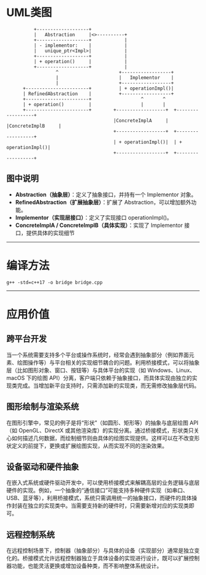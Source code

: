 
# UML类图

```
          +-------------------+
          |   Abstraction     |<>----------+
          +-------------------+            |
          | - implementor:    |            |
          |   unique_ptr<Impl>|            |
          +-------------------+            |
          | + operation()     |            |
          +-------------------+            |
                  ^                      +------------------+
                  |                      |   Implementor    |
                  |                      +------------------+
      +-----------------------+          | + operationImpl()|
      | RefinedAbstraction    |          +------------------+
      +-----------------------+                  ^       ^
      | + operation()         |                  |       |
      +-----------------------+        +------------------+  +------------------+
                                       |ConcreteImplA     |  |ConcreteImplB     |
                                       +------------------+  +------------------+
                                       | + operationImpl()|  | + operationImpl()|
                                       +------------------+  +------------------+
```
## 图中说明
- **Abstraction（抽象层）**：定义了抽象接口，并持有一个 Implementor 对象。
- **RefinedAbstraction（扩展抽象层）**：扩展了 Abstraction，可以增加额外功能。
- **Implementor（实现层接口）**：定义了实现接口 operationImpl()。
- **ConcreteImplA / ConcreteImplB（具体实现）**：实现了 Implementor 接口，提供具体的实现细节

___

# 编译方法
```
g++ -std=c++17 -o bridge bridge.cpp
```
___

# 应用价值
## 跨平台开发
当一个系统需要支持多个平台或操作系统时，经常会遇到抽象部分（例如界面元素、绘图操作等）与平台相关的实现细节耦合的问题。利用桥接模式，可以将抽象层（比如图形对象、窗口、按钮等）与具体平台的实现（如 Windows、Linux、macOS 下的绘图 API）分离，客户端只依赖于抽象接口，而具体实现由独立的实现类完成。当增加新平台支持时，只需添加新的实现类，而无需修改抽象层代码。

## 图形绘制与渲染系统
在图形引擎中，常见的例子是将“形状”（如圆形、矩形等）的抽象与底层绘图 API（如 OpenGL、DirectX 或其他渲染库）的实现分离。通过桥接模式，形状类只关心如何描述几何数据，而绘制细节则由具体的绘图实现提供。这样可以在不改变形状定义的前提下，更换或扩展绘图实现，从而实现不同的渲染效果。

## 设备驱动和硬件抽象
在嵌入式系统或硬件驱动开发中，可以使用桥接模式来解耦高层的业务逻辑与底层硬件的实现。例如，一个抽象的“通信接口”可能支持多种硬件实现（如串口、USB、蓝牙等），利用桥接模式，系统只需调用统一的抽象接口，而硬件的具体操作封装在独立的实现类中。当需要支持新的硬件时，只需要新增对应的实现类即可。

## 远程控制系统
在远程控制场景下，控制器（抽象部分）与具体的设备（实现部分）通常是独立变化的。桥接模式允许远程控制器独立于具体设备的实现进行设计，既可以扩展控制器功能，也能灵活更换或增加设备种类，而不影响整体系统设计。